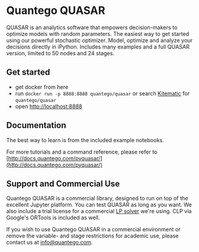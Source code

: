 # Quantego QUASAR

QUASAR is an analytics software that empowers decision-makers to optimize models with random parameters. The easiest way to get started using our powerful stochastic optimizer. Model, optimize and analyze your decisions directly in iPython. Includes many examples and a full QUASAR version, limited to 50 nodes and 24 stages.

## Get started

- get docker from here
- run `docker run -p 8888:8888 quantego/quasar` or search [Kitematic](http://www.kitematic.com) for `quantego/quasar`
- open [http://localhost:8888](http://localhost:8888)

## Documentation

The best way to learn is from the included example notebooks.

For more tutorials and a command reference, please refer to [http://docs.quantego.com/pyquasar/](http://docs.quantego.com/pyquasar/)

## Support and Commercial Use

Quantego QUASAR is a commercial library, designed to run on top of the excellent Jupyter platform. You can test QUASAR as long as you want. We also include a trial license for a commercial [LP solver](http://www.sulumoptimization.com) we're using. CLP via Google's ORTools is included as well.

If you wish to use Quantego QUASAR in a commercial environment or remove the variable- and stage restrictions for academic use, please contact us at [info@quantego.com](mailto:info@quantego).
